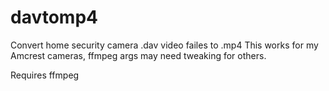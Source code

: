 # davtomp4

Convert home security camera .dav video failes to .mp4
This works for my Amcrest cameras, ffmpeg args may need tweaking for others.

Requires ffmpeg
